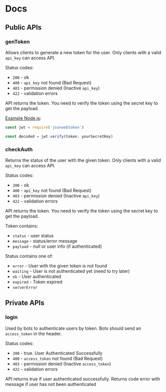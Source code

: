 # Docs

## Public APIs

### genToken

Allows clients to generate a new token for the user. Only clients with a valid `api_key` can access API.

Status codes:

- `200` - ok
- `400` - `api_key` not found (Bad Request)
- `403` - permission denied (Inactive `api_key`)
- `422` - validation errors

API returns the token. You need to verify the token using the secret key to get the payload.

[Example Node.js](https://www.npmjs.com/package/jsonwebtoken):

```js
const jwt = require('jsonwebtoken')

const decoded = jwt.verify(token, yourSecretKey)
```

### checkAuth

Returns the status of the user with the given token. Only clients with a valid `api_key` can access API.

Status codes:

- `200` - ok
- `400` - `api_key` not found (Bad Request)
- `403` - permission denied (Inactive `api_key`)
- `422` - validation errors

API returns the token. You need to verify the token using the secret key to get the payload.

Token contains:

- `status` - user status
- `message` - status/error message
- `payload` - null or user info (if authenticated)

Status contains one of:

- `error` - User with the given token is not found
- `waiting` - User is not authenticated yet (need to try later)
- `ok` - User authenticated
- `expired` - Token expired
- `serverError`

## Private APIs

### login

Used by bots to authenticate users by token. Bots should send an `access_token` in the header.

Status codes:

- `200` - true. User Authenticated Successfully
- `400` - `access_token` not found (Bad Request)
- `403` - permission denied (Inactive `access_token`)
- `422` - validation errors

API returns true if user authenticated successfully. Returns code error with message if user has not been authenticated
